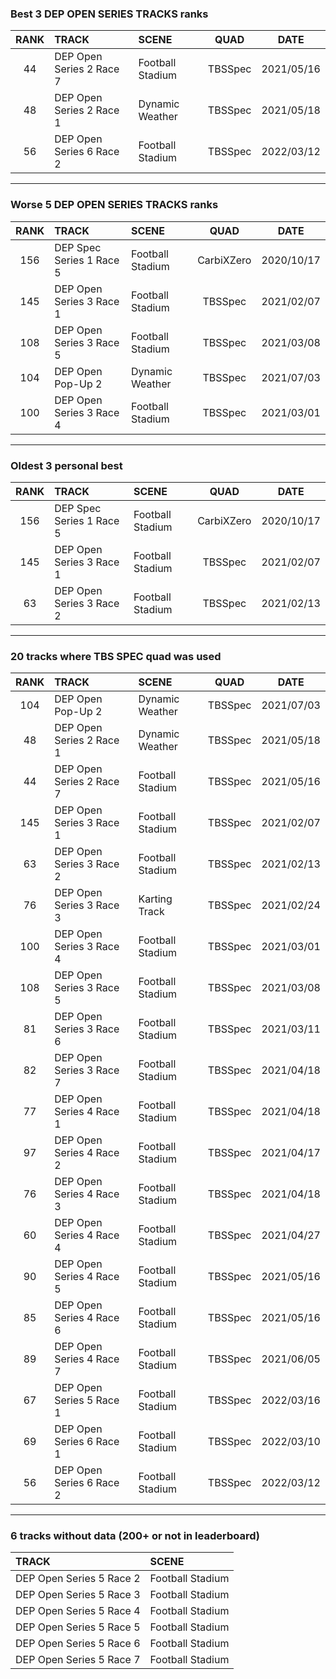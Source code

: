 ### Best 3 DEP OPEN SERIES TRACKS ranks
|RANK|TRACK|SCENE|QUAD|DATE|
|:---:|:---|:---|:---:|:---:|
|44|DEP Open Series 2 Race 7|Football Stadium|TBSSpec|2021/05/16|
|48|DEP Open Series 2 Race 1|Dynamic Weather|TBSSpec|2021/05/18|
|56|DEP Open Series 6 Race 2|Football Stadium|TBSSpec|2022/03/12|
---
### Worse 5 DEP OPEN SERIES TRACKS ranks
|RANK|TRACK|SCENE|QUAD|DATE|
|:---:|:---|:---|:---:|:---:|
|156|DEP Spec Series 1 Race 5|Football Stadium|CarbiXZero|2020/10/17|
|145|DEP Open Series 3 Race 1|Football Stadium|TBSSpec|2021/02/07|
|108|DEP Open Series 3 Race 5|Football Stadium|TBSSpec|2021/03/08|
|104|DEP Open Pop-Up 2|Dynamic Weather|TBSSpec|2021/07/03|
|100|DEP Open Series 3 Race 4|Football Stadium|TBSSpec|2021/03/01|
---
### Oldest 3 personal best
|RANK|TRACK|SCENE|QUAD|DATE|
|:---:|:---|:---|:---:|:---:|
|156|DEP Spec Series 1 Race 5|Football Stadium|CarbiXZero|2020/10/17|
|145|DEP Open Series 3 Race 1|Football Stadium|TBSSpec|2021/02/07|
|63|DEP Open Series 3 Race 2|Football Stadium|TBSSpec|2021/02/13|
---
### 20 tracks where TBS SPEC quad was used
|RANK|TRACK|SCENE|QUAD|DATE|
|:---:|:---|:---|:---:|:---:|
|104|DEP Open Pop-Up 2|Dynamic Weather|TBSSpec|2021/07/03|
|48|DEP Open Series 2 Race 1|Dynamic Weather|TBSSpec|2021/05/18|
|44|DEP Open Series 2 Race 7|Football Stadium|TBSSpec|2021/05/16|
|145|DEP Open Series 3 Race 1|Football Stadium|TBSSpec|2021/02/07|
|63|DEP Open Series 3 Race 2|Football Stadium|TBSSpec|2021/02/13|
|76|DEP Open Series 3 Race 3|Karting Track|TBSSpec|2021/02/24|
|100|DEP Open Series 3 Race 4|Football Stadium|TBSSpec|2021/03/01|
|108|DEP Open Series 3 Race 5|Football Stadium|TBSSpec|2021/03/08|
|81|DEP Open Series 3 Race 6|Football Stadium|TBSSpec|2021/03/11|
|82|DEP Open Series 3 Race 7|Football Stadium|TBSSpec|2021/04/18|
|77|DEP Open Series 4 Race 1|Football Stadium|TBSSpec|2021/04/18|
|97|DEP Open Series 4 Race 2|Football Stadium|TBSSpec|2021/04/17|
|76|DEP Open Series 4 Race 3|Football Stadium|TBSSpec|2021/04/18|
|60|DEP Open Series 4 Race 4|Football Stadium|TBSSpec|2021/04/27|
|90|DEP Open Series 4 Race 5|Football Stadium|TBSSpec|2021/05/16|
|85|DEP Open Series 4 Race 6|Football Stadium|TBSSpec|2021/05/16|
|89|DEP Open Series 4 Race 7|Football Stadium|TBSSpec|2021/06/05|
|67|DEP Open Series 5 Race 1|Football Stadium|TBSSpec|2022/03/16|
|69|DEP Open Series 6 Race 1|Football Stadium|TBSSpec|2022/03/10|
|56|DEP Open Series 6 Race 2|Football Stadium|TBSSpec|2022/03/12|
---
### 6 tracks without data (200+ or not in leaderboard)
|TRACK|SCENE|
|:---|:---|
|DEP Open Series 5 Race 2|Football Stadium|
|DEP Open Series 5 Race 3|Football Stadium|
|DEP Open Series 5 Race 4|Football Stadium|
|DEP Open Series 5 Race 5|Football Stadium|
|DEP Open Series 5 Race 6|Football Stadium|
|DEP Open Series 5 Race 7|Football Stadium|
